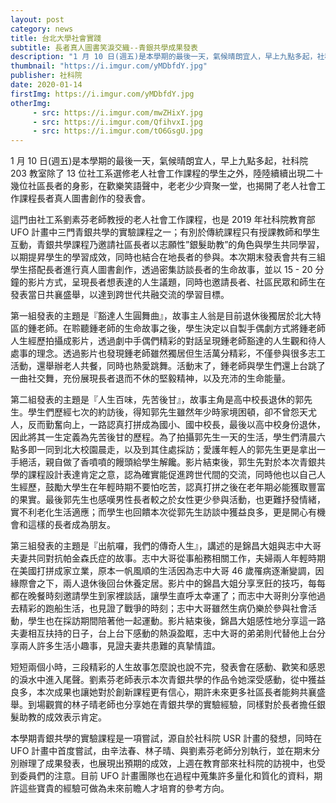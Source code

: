 ```yaml
---
layout: post
category: news
title: 台北大學社會實踐
subtitle: 長者真人圖書笑淚交織--青銀共學成果發表
description: "1 月 10 日(週五)是本學期的最後一天，氣候晴朗宜人，早上九點多起，社科院 203 教室除了 13 位社工系選修老人社會工作課程的學生之外，陸陸續續出現二十幾位社區長者的身影，在歡樂笑語聲中，老老少少齊聚一堂，也揭開了老人社會工作課程長者真人圖書創作的發表會。"
thumbnail: "https://i.imgur.com/yMDbfdY.jpg"
publisher: 社科院
date: 2020-01-14
firstImg: https://i.imgur.com/yMDbfdY.jpg
otherImg:
     - src: https://i.imgur.com/mwZHixY.jpg
     - src: https://i.imgur.com/QfihvxI.jpg
     - src: https://i.imgur.com/tO6GsgU.jpg
---
```

1 月 10 日(週五)是本學期的最後一天，氣候晴朗宜人，早上九點多起，社科院 203 教室除了 13 位社工系選修老人社會工作課程的學生之外，陸陸續續出現二十幾位社區長者的身影，在歡樂笑語聲中，老老少少齊聚一堂，也揭開了老人社會工作課程長者真人圖書創作的發表會。

這門由社工系劉素芬老師教授的老人社會工作課程，也是 2019 年社科院教育部 UFO 計畫中三門青銀共學的實驗課程之一；有別於傳統課程只有授課教師和學生互動，青銀共學課程乃邀請社區長者以志願性”銀髮助教”的角色與學生共同學習，以期提昇學生的學習成效，同時也結合在地長者的參與。本次期末發表會共有三組學生搭配長者進行真人圖書創作，透過密集訪談長者的生命故事，並以 15 - 20 分鐘的影片方式，呈現長者想表達的人生議題，同時也邀請長者、社區民眾和師生在發表當日共襄盛舉，以達到跨世代共融交流的學習目標。

第一組發表的主題是『豁達人生圓舞曲』，故事主人翁是目前退休後獨居於北大特區的鍾老師。在聆聽鍾老師的生命故事之後，學生決定以自製手偶劇方式將鍾老師人生經歷拍攝成影片，透過劇中手偶們精彩的對話呈現鍾老師豁達的人生觀和待人處事的理念。透過影片也發現鍾老師雖然獨居但生活萬分精彩，不僅參與很多志工活動，還舉辦老人共餐，同時也熱愛跳舞。活動末了，鍾老師與學生們還上台跳了一曲社交舞，充份展現長者退而不休的堅毅精神，以及充沛的生命能量。

第二組發表的主題是『人生百味，先苦後甘』，故事主角是高中校長退休的郭先生。學生們歷經七次的約訪後，得知郭先生雖然年少時家境困頓，卻不曾怨天尤人，反而勤奮向上，一路認真打拼成為國小、國中校長，最後以高中校身份退休，因此將其一生定義為先苦後甘的歷程。為了拍攝郭先生一天的生活，學生們清晨六點多即一同到北大校園晨走，以及到其住處採訪；愛護年輕人的郭先生更是拿出一手絕活，親自做了香噴噴的饅頭給學生解饞。影片結束後，郭生先對於本次青銀共學的課程設計表達肯定之意，認為確實能促進跨世代間的交流，同時他也以自己人生經歷，鼓勵大學生在年輕時期不要怕吃苦，認真打拼之後在老年期必能獲取豐富的果實。最後郭先生也感嘆男性長者較之於女性更少參與活動，也更難抒發情緒，實不利老化生活適應；而學生也回饋本次從郭先生訪談中獲益良多，更是開心有機會和這樣的長者成為朋友。

第三組發表的主題是『出航囉，我們的傳奇人生』，講述的是錦昌大姐與志中大哥夫妻共同對抗帕金森氏症的故事。志中大哥從事船務相關工作，夫婦兩人年輕時期在美國打拼成家立業，原本一帆風順的生活因為志中大哥 46 歲罹病逐漸變調，因緣際會之下，兩人退休後回台休養定居。影片中的錦昌大姐分享烹飪的技巧，每每都在晚餐時刻邀請學生到家裡談話，讓學生直呼太幸運了；而志中大哥則分享他過去精彩的跑船生活，也見證了戰爭的時刻；志中大哥雖然生病仍樂於參與社會活動，學生也在採訪期間陪著他一起運動。影片結束後，錦昌大姐感性地分享這一路夫妻相互扶持的日子，台上台下感動的熱淚盈眶，志中大哥的弟弟則代替他上台分享兩人許多生活小趣事，見證夫妻共患難的真摯情誼。

短短兩個小時，三段精彩的人生故事怎麼說也說不完，發表會在感動、歡笑和感恩的淚水中進入尾聲。劉素芬老師表示本次青銀共學的作品令她深受感動，從中獲益良多，本次成果也讓她對於創新課程更有信心，期許未來更多社區長者能夠共襄盛舉。到場觀賞的林子晴老師也分享她在青銀共學的實驗經驗，同樣對於長者擔任銀髮助教的成效表示肯定。

本學期青銀共學的實驗課程是一項嘗試，源自於社科院 USR 計畫的發想，同時在 UFO 計畫中首度嘗試，由辛法春、林子晴、與劉素芬老師分別執行，並在期末分別辦理了成果發表，也展現出預期的成效，上週在教育部來社科院的訪視中，也受到委員們的注意。目前 UFO 計畫團隊也在過程中蒐集許多量化和質化的資料，期許這些寶貴的經驗可做為未來前瞻人才培育的參考方向。
